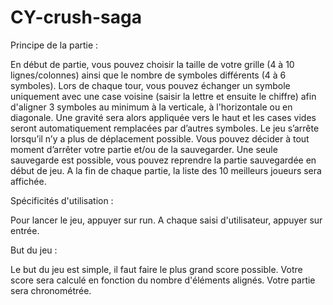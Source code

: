 # CY-crush-saga

Principe de la partie :

En début de partie, vous pouvez choisir la taille de votre grille (4 à 10 lignes/colonnes) ainsi que le nombre de symboles différents (4 à 6 symboles).
Lors de chaque tour, vous pouvez échanger un symbole uniquement avec une case voisine (saisir la lettre et ensuite le chiffre) afin d'aligner 3 symboles au minimum à la verticale, à l'horizontale ou en diagonale.
Une gravité sera alors appliquée vers le haut et les cases vides seront automatiquement remplacées par d’autres symboles.
Le jeu s’arrête lorsqu’il n’y a plus de déplacement possible.
Vous pouvez décider à tout moment d’arrêter votre partie et/ou de la sauvegarder.
Une seule sauvegarde est possible, vous pouvez reprendre la partie sauvegardée en début de jeu.
A la fin de chaque partie, la liste des 10 meilleurs joueurs sera affichée.


Spécificités d'utilisation :

Pour lancer le jeu, appuyer sur run.
A chaque saisi d'utilisateur, appuyer sur entrée.


But du jeu :

Le but du jeu est simple, il faut faire le plus grand score possible.
Votre score sera calculé en fonction du nombre d'éléments alignés.
Votre partie sera chronométrée.
